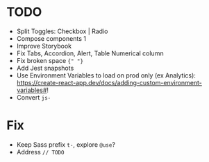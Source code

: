 # TODO

- Split Toggles: Checkbox | Radio
- Compose components <Parent><Child>1</Child></Parent>
- Improve Storybook
- Fix Tabs, Accordion, Alert, Table Numerical column
- Fix broken space `{" "}`
- Add Jest snapshots
- Use Environment Variables to load on prod only (ex Analytics): https://create-react-app.dev/docs/adding-custom-environment-variables#!
- Convert `js-`

# Fix

- Keep Sass prefix `t-`, explore `@use`?
- Address `// TODO`
